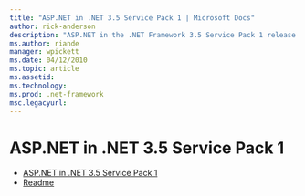 ```yaml
---
title: "ASP.NET in .NET 3.5 Service Pack 1 | Microsoft Docs"
author: rick-anderson
description: "ASP.NET in the .NET Framework 3.5 Service Pack 1 release includes numerous bug fixes. In addition, it includes features for the following: Enabling high-prod..."
ms.author: riande
manager: wpickett
ms.date: 04/12/2010
ms.topic: article
ms.assetid: 
ms.technology: 
ms.prod: .net-framework
msc.legacyurl: 
---
```

ASP.NET in .NET 3.5 Service Pack 1
====================
- [ASP.NET in .NET 3.5 Service Pack 1](overview.md)
- [Readme](readme.md)